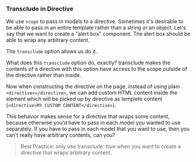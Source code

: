 ### Transclude in Directive

We use `scope` to pass in models to a directive. Sometimes it's desirable to be able to pass in an entire template rather than a string 
or an object. Let's say that we want to create a "alert box" component. The alert box should be able to wrap any arbitrary content.

The `transclude` option allows us do it.

What does this `transclude` option do, exactly? transclude makes the contents of a directive with this option have access to the 
scope outside of the directive rather than inside. 


Now when constructing the directive on the page, instead of using plain `<directive></directive>`, we can add custom HTML content 
inside the element which will be picked up by directive as templete content (`<directive>MY CUSTOM CONTENT</directive>`).

This behavior makes sense for a directive that wraps some content, because otherwise you'd have to pass in each model you wanted to 
use separately. If you have to pass in each model that you want to use, then you can't really have arbitrary contents, can you?

> Best Practice: only use transclude: true when you want to create a directive that wraps arbitrary content.
